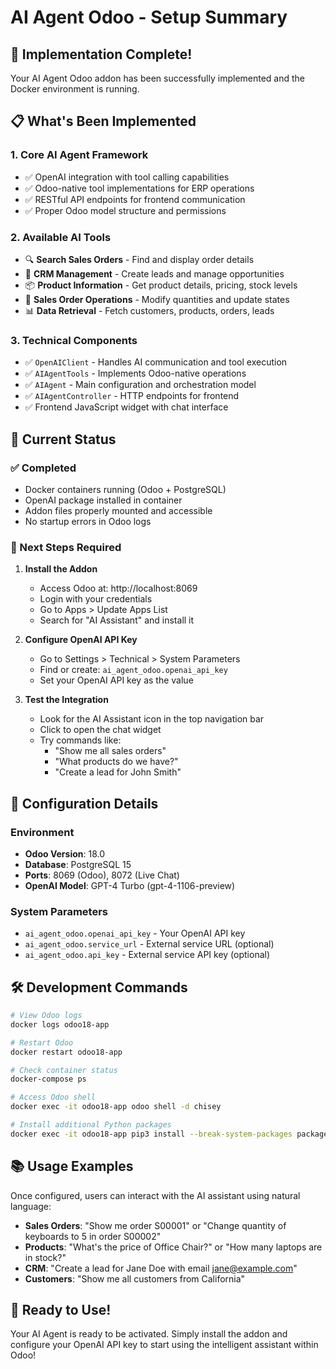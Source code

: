 # AI Agent Odoo - Setup Summary

## 🎉 Implementation Complete!

Your AI Agent Odoo addon has been successfully implemented and the Docker environment is running.

## 📋 What's Been Implemented

### 1. **Core AI Agent Framework**
- ✅ OpenAI integration with tool calling capabilities
- ✅ Odoo-native tool implementations for ERP operations
- ✅ RESTful API endpoints for frontend communication
- ✅ Proper Odoo model structure and permissions

### 2. **Available AI Tools**
- 🔍 **Search Sales Orders** - Find and display order details
- 👥 **CRM Management** - Create leads and manage opportunities  
- 📦 **Product Information** - Get product details, pricing, stock levels
- 🛒 **Sales Order Operations** - Modify quantities and update states
- 📊 **Data Retrieval** - Fetch customers, products, orders, leads

### 3. **Technical Components**
- ✅ `OpenAIClient` - Handles AI communication and tool execution
- ✅ `AIAgentTools` - Implements Odoo-native operations
- ✅ `AIAgent` - Main configuration and orchestration model
- ✅ `AIAgentController` - HTTP endpoints for frontend
- ✅ Frontend JavaScript widget with chat interface

## 🚀 Current Status

### ✅ Completed
- Docker containers running (Odoo + PostgreSQL)
- OpenAI package installed in container
- Addon files properly mounted and accessible
- No startup errors in Odoo logs

### 🔧 Next Steps Required

1. **Install the Addon**
   - Access Odoo at: http://localhost:8069
   - Login with your credentials
   - Go to Apps > Update Apps List
   - Search for "AI Assistant" and install it

2. **Configure OpenAI API Key**
   - Go to Settings > Technical > System Parameters
   - Find or create: `ai_agent_odoo.openai_api_key`
   - Set your OpenAI API key as the value

3. **Test the Integration**
   - Look for the AI Assistant icon in the top navigation bar
   - Click to open the chat widget
   - Try commands like:
     - "Show me all sales orders"
     - "What products do we have?"
     - "Create a lead for John Smith"

## 🔧 Configuration Details

### Environment
- **Odoo Version**: 18.0
- **Database**: PostgreSQL 15
- **Ports**: 8069 (Odoo), 8072 (Live Chat)
- **OpenAI Model**: GPT-4 Turbo (gpt-4-1106-preview)

### System Parameters
- `ai_agent_odoo.openai_api_key` - Your OpenAI API key
- `ai_agent_odoo.service_url` - External service URL (optional)
- `ai_agent_odoo.api_key` - External service API key (optional)

## 🛠️ Development Commands

```bash
# View Odoo logs
docker logs odoo18-app

# Restart Odoo
docker restart odoo18-app

# Check container status  
docker-compose ps

# Access Odoo shell
docker exec -it odoo18-app odoo shell -d chisey

# Install additional Python packages
docker exec -it odoo18-app pip3 install --break-system-packages package_name
```

## 📚 Usage Examples

Once configured, users can interact with the AI assistant using natural language:

- **Sales Orders**: "Show me order S00001" or "Change quantity of keyboards to 5 in order S00002"
- **Products**: "What's the price of Office Chair?" or "How many laptops are in stock?"
- **CRM**: "Create a lead for Jane Doe with email jane@example.com"
- **Customers**: "Show me all customers from California"

## 🎯 Ready to Use!

Your AI Agent is ready to be activated. Simply install the addon and configure your OpenAI API key to start using the intelligent assistant within Odoo!
